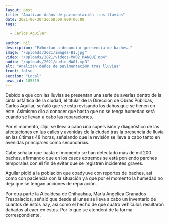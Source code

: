 ```yaml
---
layout: post
title: "Analizan daños de pavimentación tras lluvias"
date: 2021-06-30T20:58:00.000-06:00
tags:
  
  - Carlos Aguilar
  
author: nil
description: "Exhortan a denunciar presencia de baches."
image: "/uploads/2021/images-B1.jpg"
video: "/uploads/2021/videos-MW02_MANQUE.mp4"
audio: "/uploads/2021/audio-MW01.mp3"
alt: "Analizan daños de pavimentación tras lluvias"
front: false
section: "Local"
news_id: 185319
---
```


Debido a que con las lluvias se presentan una serie de averías dentro de la cinta asfáltica de la ciudad, el titular de la Dirección de Obras Públicas, Carlos Aguilar, señaló que se está revisando los daños que se tienen en éste. Asimismo dio a conocer que hasta que no se tenga humedad será cuando se llevan a cabo las reparaciones.

Por el momento, dijo, se lleva a cabo una supervisión y diagnóstico de las afectaciones en las calles y avenidas de la ciudad tras la presencia de lluvia en las últimas 48 horas, señalando que la revisión se lleva a cabo tanto en avenidas principales como secundarias.

Cabe señalar que hasta el momento se han detectado más de mil 200 baches, afirmando que en los casos extremos se está poniendo parches temporales con el fin de evitar que se registren incidentes graves.

Aguilar pidió a la población que coadyuve con reportes de baches, así como con paciencia con la situación ya que por el momento la humedad no deja que se tengan acciones de reparación.

Por otra parte la Alcaldesa de Chihuahua, María Angélica Granados Trespalacios, señaló que desde el lunes se lleva a cabo un inventario de cuantos de éstos hay, así como el hecho de que cuatro vehículos resultaron dañados al caer en éstos. Por lo que se atenderá de la forma correspondiente.

